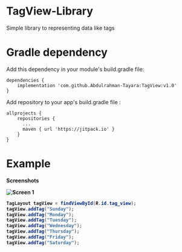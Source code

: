 # TagView-Library
Simple library to representing data like tags

# Gradle dependency 
Add this dependency in your module's build.gradle file:
```
dependencies {
    implementation 'com.github.Abdulrahman-Tayara:TagView:v1.0'
}
```
Add repository to your app's build.gradle file :
```
allprojects {
    repositories {
      ...
      maven { url 'https://jitpack.io' }
    }
}
```

# Example

<b>Screenshots<b>

![Screen 1](https://github.com/Abdulrahman-Tayara/TagView-Library/blob/master/flexlistlayout/screenshots/IMG_20200415_173456.jpg)

```Java
TagLayout tagView = findViewById(R.id.tag_view);
tagView.addTag("Sunday");
tagView.addTag("Monday");
tagView.addTag("Tuesday");
tagView.addTag("Wednesday");
tagView.addTag("Thursday");
tagView.addTag("Friday");
tagView.addTag("Saturday");
```
